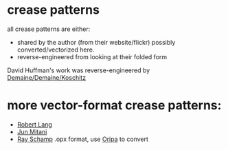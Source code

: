 # crease patterns

all crease patterns are either:

- shared by the author (from their website/flickr) possibly converted/vectorized here.
- reverse-engineered from looking at their folded form

David Huffman's work was reverse-engineered by [Demaine/Demaine/Koschitz](http://erikdemaine.org/papers/Huffman_Origami5/paper.pdf)

# more vector-format crease patterns:

- [Robert Lang](https://langorigami.com/crease-patterns/)
- [Jun Mitani](http://mitani.cs.tsukuba.ac.jp/book/3d_origami_art/)
- [Ray Schamp](https://github.com/rschamp/schamp-origami) .opx format, use [Oripa](http://mitani.cs.tsukuba.ac.jp/oripa/) to convert